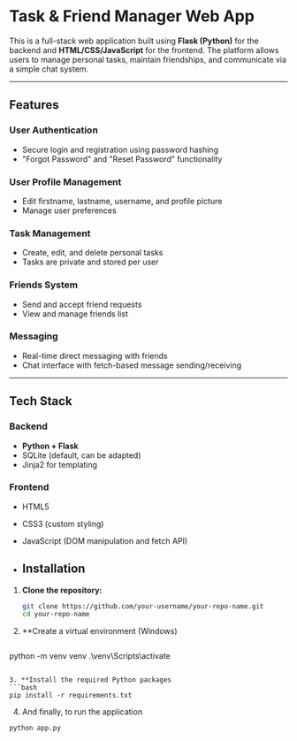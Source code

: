 # Task & Friend Manager Web App

This is a full-stack web application built using **Flask (Python)** for the backend and **HTML/CSS/JavaScript** for the frontend. The platform allows users to manage personal tasks, maintain friendships, and communicate via a simple chat system.

---

## Features

### User Authentication
- Secure login and registration using password hashing
- "Forgot Password" and "Reset Password" functionality

### User Profile Management
- Edit firstname, lastname, username, and profile picture
- Manage user preferences

### Task Management
- Create, edit, and delete personal tasks
- Tasks are private and stored per user

### Friends System
- Send and accept friend requests
- View and manage friends list

### Messaging
- Real-time direct messaging with friends
- Chat interface with fetch-based message sending/receiving

---

## Tech Stack

### Backend
- **Python + Flask**
- SQLite (default, can be adapted)
- Jinja2 for templating

### Frontend
- HTML5
- CSS3 (custom styling)
- JavaScript (DOM manipulation and fetch API)

- ## Installation

1. **Clone the repository:**
   ```bash
   git clone https://github.com/your-username/your-repo-name.git
   cd your-repo-name

 2. **Create a virtual environment (Windows)
    ```bash
   python -m venv venv
   .\venv\Scripts\activate
   ```

   3. **Install the required Python packages
   ```bash
   pip install -r requirements.txt
   ```

   4. And finally, to run the application
   ```bash
   python app.py
   ```
